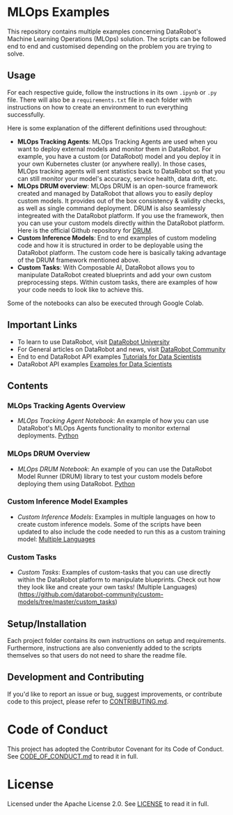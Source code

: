 # MLOps Examples

This repository contains multiple examples concerning DataRobot's Machine Learning Operations (MLOps) solution. The scripts can be followed end to end and customised depending on the problem you are trying to solve.

## Usage

For each respective guide, follow the instructions in its own `.ipynb` or `.py` file. There will also be a `requirements.txt` file in each folder with instructions on how to create an environment to run everything successfully.

Here is some explanation of the different definitions used throughout: 
- **MLOps Tracking Agents**: MLOps Tracking Agents are used when you want to deploy external models and monitor them in DataRobot. For example, you have a custom (or DataRobot) model and you deploy it in your own Kubernetes cluster (or anywhere really). In those cases, MLOps tracking agents will sent statistics back to DataRobot so that you can still monitor your model's accuracy, service health, data drift, etc.
- **MLOps DRUM overview**: MLOps DRUM is an open-source framework created and managed by DataRobot that allows you to easily deploy custom models. It provides out of the box consistency & validity checks, as well as single command deployment. DRUM is also seamlessly integreated with the DataRobot platform. If you use the framework, then you can use your custom models directly within the DataRobot platform. Here is the official Github repository for [DRUM](https://github.com/datarobot/datarobot-user-models).
- **Custom Inference Models**: End to end examples of custom modeling code and how it is structured in order to be deployable using the DataRobot platform. The custom code here is basically taking advantage of the DRUM framework mentioned above.
- **Custom Tasks**: With Composable AI, DataRobot allows you to manipulate DataRobot created blueprints and add your own custom preprocessing steps. Within custom tasks, there are examples of how your code needs to look like to achieve this.

Some of the notebooks can also be executed through Google Colab.

## Important Links

- To learn to use DataRobot, visit [DataRobot University](https://university.datarobot.com/)
- For General articles on DataRobot and news, visit [DataRobot Community](https://community.datarobot.com/)
- End to end DataRobot API examples [Tutorials for Data Scientists](https://github.com/datarobot-community/tutorials-for-data-scientists)
- DataRobot API examples [Examples for Data Scientists](https://github.com/datarobot-community/examples-for-data-scientists)

## Contents

### MLOps Tracking Agents Overview
- *MLOps Tracking Agent Notebook*: An example of how you can use DataRobot's MLOps Agents functionality to monitor external deployments. [Python](https://github.com/datarobot-community/custom-models/tree/master/tracking_agents/python)

### MLOps DRUM Overview
- *MLOps DRUM Notebook*: An example of you can use the DataRobot Model Runner (DRUM) library to test your custom models before deploying them using DataRobot. [Python](https://github.com/datarobot-community/mlops-examples/tree/master/MLOps%20DRUM)

### Custom Inference Model Examples
- *Custom Inference Models*: Examples in multiple languages on how to create custom inference models. Some of the scripts have been updated to also include the code needed to run this as a custom training model: [Multiple Languages](https://github.com/datarobot-community/mlops-examples/tree/master/Custom%20Model%20Examples/Readmissions)

### Custom Tasks
- *Custom Tasks*: Examples of custom-tasks that you can use directly within the DataRobot platform to manipulate blueprints. Check out how they look like and create your own tasks! (Multiple Languages)(https://github.com/datarobot-community/custom-models/tree/master/custom_tasks)


## Setup/Installation

Each project folder contains its own instructions on setup and requirements. Furthermore, instructions are also conveniently added to the scripts themselves so that users do not need to share the readme file.

## Development and Contributing

If you'd like to report an issue or bug, suggest improvements, or contribute code to this project, please refer to [CONTRIBUTING.md](CONTRIBUTING.md).


# Code of Conduct

This project has adopted the Contributor Covenant for its Code of Conduct. 
See [CODE_OF_CONDUCT.md](CODE_OF_CONDUCT.md) to read it in full.

# License

Licensed under the Apache License 2.0. 
See [LICENSE](LICENSE) to read it in full.


